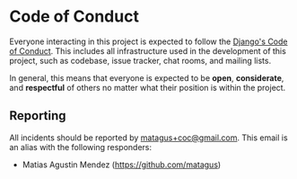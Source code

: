 # Code of Conduct

Everyone interacting in this project is expected to follow the
[Django's Code of Conduct](https://www.djangoproject.com/conduct/). This includes all infrastructure
used in the development of this project, such as codebase, issue tracker, chat rooms, and mailing lists.

In general, this means that everyone is expected to be **open**, **considerate**, and **respectful**
of others no matter what their position is within the project.

## Reporting

All incidents should be reported by matagus+coc@gmail.com. This email is an alias with the following responders:

* Matias Agustin Mendez (https://github.com/matagus)
